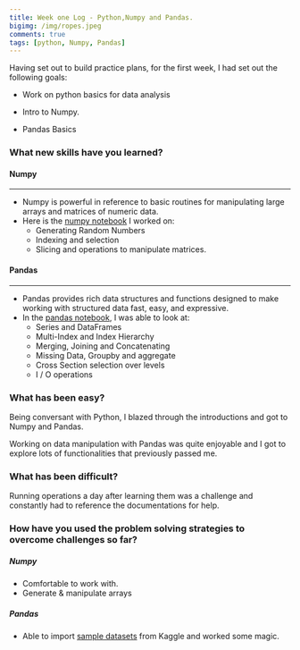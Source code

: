```yaml
---
title: Week one Log - Python,Numpy and Pandas.
bigimg: /img/ropes.jpeg
comments: true
tags: [python, Numpy, Pandas]
---
```


Having set out to build practice plans, for the first week,
I had set out the following goals:

*   Work on python basics for data analysis
-   Intro to Numpy.
*   Pandas Basics

### What new skills have you learned?

#### Numpy
---

-   Numpy is powerful in reference to basic routines
    for manipulating large arrays and matrices of numeric data.
-   Here is the [numpy notebook] I worked on:
    -   Generating Random Numbers
    -   Indexing and selection
    -   Slicing and operations to manipulate matrices.

#### Pandas
---
-   Pandas provides rich data structures and functions designed to make working
    with structured data fast, easy, and expressive.
-   In the [pandas notebook], I was able to look at:
    -   Series and DataFrames
    -   Multi-Index and Index Hierarchy
    -   Merging, Joining and Concatenating
    -   Missing Data, Groupby and aggregate
    -   Cross Section selection over levels
    -   I / O operations

### What has been easy?

Being conversant with Python, I blazed through the introductions and got
to Numpy and Pandas.

Working on data manipulation with Pandas was quite enjoyable and I got to explore
lots of functionalities that previously passed me.

### What has been difficult?

Running operations a day after learning them was a challenge and constantly had to reference
the documentations for help.

### How have you used the problem solving strategies to overcome challenges so far?

#####    Numpy

-   Comfortable to work with.
-   Generate & manipulate arrays

#####    Pandas

-   Able to import [sample datasets] from Kaggle and worked some magic.


[numpy notebook]:https://github.com/4bic/deliberate_practice/blob/master/jupyter%20notebooks/numpy/Numpy%20Arrays%20%7C%20Indexing%20%7C%20operations.ipynb
[pandas notebook]:https://github.com/4bic/deliberate_practice/blob/master/jupyter%20notebooks/Pandas/Pandas%20Exercises/Ecommerce%20Purchases%20Exercise%20.ipynb
[sample datasets]: https://github.com/4bic/deliberate_practice/blob/master/jupyter%20notebooks/Pandas/Pandas%20Exercises/SF%20Salaries%20Exercise.ipynb
